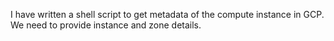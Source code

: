 I have written a shell script to get metadata of the compute instance in GCP. We need to provide instance and zone details.
